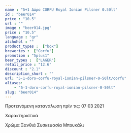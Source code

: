 ```yaml
---
name : "5+1 Δώρο CORFU Royal Ionian Pilsner 0.50lt"
id : "beer014"
price : "10.5"
url : ""
image : "beer014.jpg"
price : "10.5"
language : "gr"
alchohol : ""
product_types :  ["box"]
breweries :  ["Corfu"]
promotion : "5plus1"
beer_types :  ["LAGER"]
retail_price : "12.6"
discount : "2.1"
description_short : ""
url: "5-1-doro-corfu-royal-ionian-pilsner-0-50lt/corfu"
aliases: 
    - "5-1-doro-corfu-royal-ionian-pilsner-0-50lt"
slug: "beer014"
---
```


Προτεινόμενη κατανάλωση πρίν τις: 07 03 2021

Χαρακτηριστικά

Χρώμα
Ξανθιά
Συσκευασία
Μπουκάλι